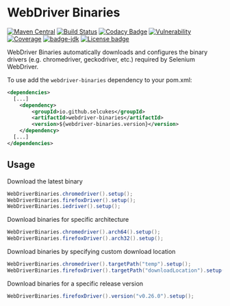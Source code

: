 # WebDriver Binaries
[![Maven Central](https://img.shields.io/maven-central/v/io.github.selcukes/webdriver-binaries.svg?label=Maven%20Central)](https://search.maven.org/search?q=g:%22io.github.selcukes%22%20AND%20a:%22webdriver-binaries%22)
[![Build Status](https://travis-ci.org/selcukes/webdriver-binaries.svg?branch=master)](https://travis-ci.org/selcukes/webdriver-binaries)
[![Codacy Badge](https://api.codacy.com/project/badge/Grade/79fbd725ee664ff985fb66d4ae2a7527)](https://www.codacy.com/manual/selcukes/webdriver-binaries?utm_source=github.com&amp;utm_medium=referral&amp;utm_content=selcukes/webdriver-binaries&amp;utm_campaign=Badge_Grade)
[![Vulnerability](https://sonarcloud.io/api/project_badges/measure?project=selcukes_webdriver-binaries&metric=vulnerabilities)](https://sonarcloud.io/dashboard?id=selcukes_webdriver-binaries)
[![Coverage](https://sonarcloud.io/api/project_badges/measure?project=selcukes_webdriver-binaries&metric=coverage)](https://sonarcloud.io/dashboard?id=selcukes_webdriver-binaries)
[![badge-jdk](https://img.shields.io/badge/jdk-8-green.svg)](http://www.oracle.com/technetwork/java/javase/downloads/index.html)
[![License badge](https://img.shields.io/badge/license-Apache2-green.svg?label=License)](http://www.apache.org/licenses/LICENSE-2.0)

WebDriver Binaries automatically downloads and configures the binary drivers (e.g. chromedriver, geckodriver, etc.) required by Selenium WebDriver.

To use add the `webdriver-binaries` dependency to your pom.xml:

```xml
<dependencies>
  [...]
    <dependency>
        <groupId>io.github.selcukes</groupId>
        <artifactId>webdriver-binaries</artifactId>
        <version>${webdriver-binaries.version}</version>
    </dependency>
  [...]
</dependencies>

```

## Usage
Download the latest binary
```java
WebDriverBinaries.chromedriver().setup();
WebDriverBinaries.firefoxDriver().setup();
WebDriverBinaries.iedriver().setup();
```
Download binaries for specific architecture

```java
WebDriverBinaries.chromedriver().arch64().setup();
WebDriverBinaries.firefoxDriver().arch32().setup();
```

Download binaries by specifying custom download location

```java
WebDriverBinaries.chromedriver().targetPath("temp").setup();
WebDriverBinaries.firefoxDriver().targetPath("downloadLocation").setup();
```

Download binaries for a specific release version
```java
WebDriverBinaries.firefoxDriver().version("v0.26.0").setup();
```
